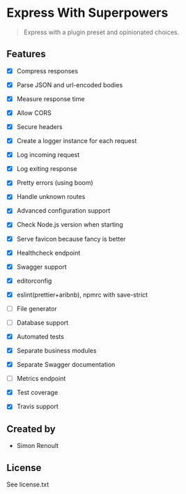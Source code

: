 Express With Superpowers
===

> Express with a plugin preset and opinionated choices.


Features
---

- [X] Compress responses
- [X] Parse JSON and url-encoded bodies
- [X] Measure response time
- [X] Allow CORS
- [X] Secure headers
- [X] Create a logger instance for each request
- [X] Log incoming request
- [X] Log exiting response
- [X] Pretty errors (using boom)
- [X] Handle unknown routes
- [X] Advanced configuration support
- [X] Check Node.js version when starting
- [X] Serve favicon because fancy is better
- [X] Healthcheck endpoint
- [X] Swagger support
- [X] editorconfig
- [X] eslint(prettier+aribnb), npmrc with save-strict
- [ ] File generator
- [ ] Database support
- [X] Automated tests
- [X] Separate business modules
- [X] Separate Swagger documentation
- [ ] Metrics endpoint
- [X] Test coverage
- [X] Travis support


Created by
---

- Simon Renoult


License
---

See license.txt

